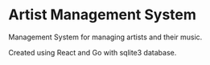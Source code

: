 # Artist Management System

Management System for managing artists and their music.

Created using React and Go with sqlite3 database.